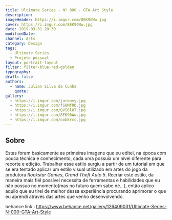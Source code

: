 ```yaml
---
title: Ultimate Series - Nº 000 - GTA Art Style
description:
imageHeader: https://i.imgur.com/8EK96Ww.jpg
cover: https://i.imgur.com/8EK96Ww.jpg
date: 2019-03-31 20:30
modifiedDate:
channel: Arts
category: Design
tags:
  - Ultimate Series
  - Projeto pessoal
layout: portrait-layout
filter: filter-blue-red-golden
typography:
draft: false
authors:
  - name: Julian Silva da Cunha
    quote:
gallery:
  - https://i.imgur.com/juronvy.jpg
  - https://i.imgur.com/fS8MfRD.jpg
  - https://i.imgur.com/QVS6l0T.jpg
  - https://i.imgur.com/8EK96Ww.jpg
  - https://i.imgur.com/oob8rcc.jpg
---
```


## Sobre

Estas foram basicamente as primeiras imagens que eu editei, na época com pouca técnica e conhecimento, cada uma possuia um nível diferente para recorte e edição. Trabalhar esse estilo surgiu a partir de um tutorial em que se era tentado aplicar um estilo visual utilizado em artes do jogo da produtora _Rockstar Games_, _Grand Theft Auto 5_. Recriar este estilo, da maneira mais fiél possível necessita de ferramentas e habilidades que eu não possuo no momento(mas no futuro quem sabe né...), então aplico aquilo que eu tirei de melhor dessa experiência procurando aprimorar o que eu aprendi através das artes que venho desenvolvendo.

behance link : https://www.behance.net/gallery/126409031/Ultimate-Series-N-000-GTA-Art-Style
